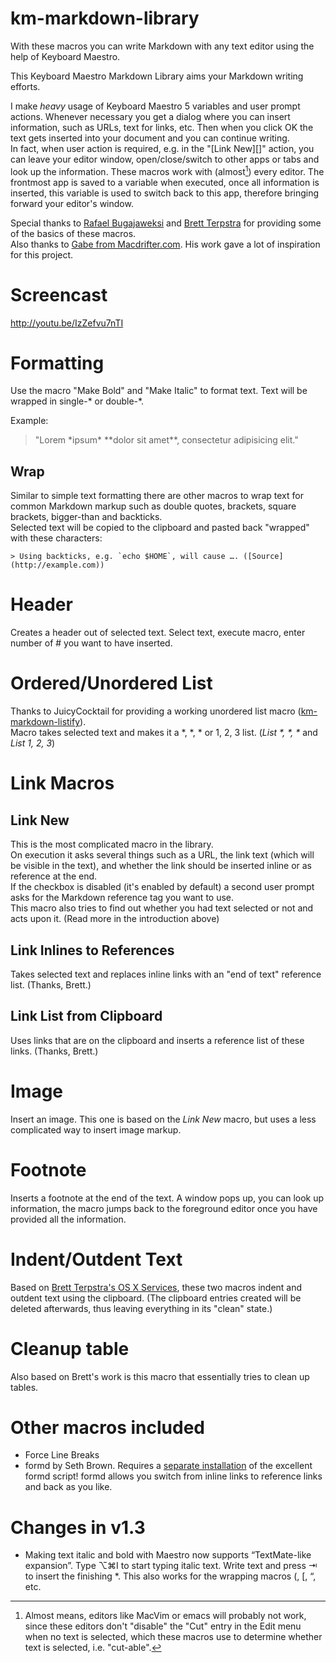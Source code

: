 km-markdown-library
===================

With these macros you can write Markdown with any text editor using the help of Keyboard Maestro.

This Keyboard Maestro Markdown Library aims your Markdown writing efforts.   

I make *heavy* usage of Keyboard Maestro 5 variables and user prompt actions. Whenever necessary you get a dialog where you can insert information, such as URLs, text for links, etc. Then when you click OK the text gets inserted into your document and you can continue writing.  
In fact, when user action is required, e.g. in the "[Link New][]" action, you can leave your editor window, open/close/switch to other apps or tabs and look up the information. These macros work with (almost[^disclaimer]) every editor. The frontmost app is saved to a variable when executed, once all information is inserted, this variable is used to switch back to this app, therefore bringing forward your editor's window.

Special thanks to [Rafael Bugajaweksi](https://github.com/rbugajewski/) and [Brett Terpstra](http://brettterpstra.com) for providing some of the basics of these macros.  
Also thanks to [Gabe from Macdrifter.com](http://macdrifter.com). His work gave a lot of inspiration for this project.

# Screencast #

http://youtu.be/IzZefvu7nTI

# Formatting #

Use the macro "Make Bold" and "Make Italic" to format text. Text will be wrapped in single-\* or double-\*.

Example:

> "Lorem \*ipsum\* \*\*dolor sit amet\*\*, consectetur adipisicing elit."

## Wrap ##

Similar to simple text formatting there are other macros to wrap text for common Markdown markup such as double quotes, brackets, square brackets, bigger-than and backticks.   
Selected text will be copied to the clipboard and pasted back "wrapped" with these characters: 

	> Using backticks, e.g. `echo $HOME`, will cause …. ([Source](http://example.com))

# Header #

Creates a header out of selected text. Select text, execute macro, enter number of \# you want to have inserted.

# Ordered/Unordered List #

Thanks to JuicyCocktail for providing a working unordered list macro ([km-markdown-listify](https://github.com/rbugajewski/km-markdown-listify)).   
Macro takes selected text and makes it a \*, \*, \* or 1, 2, 3 list. (*List \*, \*, \** and *List 1, 2, 3*)

# Link Macros #

## Link New ##

This is the most complicated macro in the library.  
On execution it asks several things such as a URL, the link text (which will be visible in the text), and whether the link should be inserted inline or as reference at the end.  
If the checkbox is disabled (it's enabled by default) a second user prompt asks for the Markdown reference tag you want to use.  
This macro also tries to find out whether you had text selected or not and acts upon it. (Read more in the introduction above)

## Link Inlines to References ##

Takes selected text and replaces inline links with an "end of text" reference list. (Thanks, Brett.)

## Link List from Clipboard ##

Uses links that are on the clipboard and inserts a reference list of these links. (Thanks, Brett.)

# Image #

Insert an image. This one is based on the *Link New* macro, but uses a less complicated way to insert image markup.

# Footnote #

Inserts a footnote at the end of the text. A window pops up, you can look up information, the macro jumps back to the foreground editor once you have provided all the information.

# Indent/Outdent Text #

Based on [Brett Terpstra's OS X Services](http://brettterpstra.com/project/markdown-service-tools/ "Brett Terpstra's OS X Services"), these two macros indent and outdent text using the clipboard. (The clipboard entries created will be deleted afterwards, thus leaving everything in its "clean" state.)

# Cleanup table #

Also based on Brett's work is this macro that essentially tries to clean up tables.

# Other macros included #

* Force Line Breaks
* formd by Seth Brown. Requires a [separate installation](https://github.com/drbunsen/formd) of the excellent formd script! formd allows you switch from inline links to reference links and back as you like.

# Changes in v1.3 #

* Making text italic and bold with Maestro now supports “TextMate-like expansion”. Type ⌥⌘I to start typing italic text. Write text and press ⇥ to insert the finishing \*. This also works for the wrapping macros (, [, “, etc.

[^disclaimer]: Almost means, editors like MacVim or emacs will probably not work, since these editors don't "disable" the "Cut" entry in the Edit menu when no text is selected, which these macros use to determine whether text is selected, i.e. "cut-able".